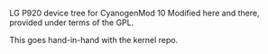 LG P920 device tree for CyanogenMod 10
Modified here and there, provided under terms of the GPL.

This goes hand-in-hand with the kernel repo.
